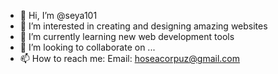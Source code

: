 - 👋 Hi, I’m @seya101
- 👀 I’m interested in creating and designing amazing websites
- 🌱 I’m currently learning new web development tools
- 💞️ I’m looking to collaborate on ...
- 📫 How to reach me:
Email: hoseacorpuz@gmail.com 

<!---
seya101/seya101 is a ✨ special ✨ repository because its `README.md` (this file) appears on your GitHub profile.
You can click the Preview link to take a look at your changes.
--->
